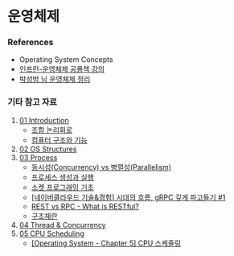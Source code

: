 # 운영체제


### References
- Operating System Concepts
- [인프런-운영체제 공룡책 강의](https://www.inflearn.com/course/%EC%9A%B4%EC%98%81%EC%B2%B4%EC%A0%9C-%EA%B3%B5%EB%A3%A1%EC%B1%85-%EC%A0%84%EA%B3%B5%EA%B0%95%EC%9D%98/dashboard)
- [박성범 님 운영체제 정리](https://parksb.github.io/article/5.html)


### 기타 참고 자료
1. [01 Introduction](01%20Introduction.md)
      * [조합 논리회로](https://bulnabang99.tistory.com/21)
      * [컴퓨터 구조와 기능](https://velog.io/@ckstn0777/%EC%BB%B4%ED%93%A8%ED%84%B0%EA%B5%AC%EC%A1%B0-%EC%BB%B4%ED%93%A8%ED%84%B0-%EA%B5%AC%EC%A1%B0%EC%99%80-%EA%B8%B0%EB%8A%A5-CPU)
2. [02 OS Structures](02%20OS%20Structures.md)
3. [03 Process](03%20Process.md)
      * [동시성(Concurrency) vs 병렬성(Parallelism)](https://seamless.tistory.com/42)
      * [프로세스 생성과 실행](https://jihooyim1.gitbooks.io/unixbasic/content/contents/06.html)
      * [소켓 프로그래밍 기초](https://jihooyim1.gitbooks.io/unixbasic/content/contents/11.html)
      * [[네이버클라우드 기술&경험] 시대의 흐름, gRPC 깊게 파고들기 #1](https://medium.com/naver-cloud-platform/nbp-%EA%B8%B0%EC%88%A0-%EA%B2%BD%ED%97%98-%EC%8B%9C%EB%8C%80%EC%9D%98-%ED%9D%90%EB%A6%84-grpc-%EA%B9%8A%EA%B2%8C-%ED%8C%8C%EA%B3%A0%EB%93%A4%EA%B8%B0-1-39e97cb3460)
      * [REST vs RPC - What is RESTful?](https://sites.google.com/site/wagingguerillasoftware/rest-series/what-is-restful-rest-vs-rpc)
      * [구조체란](https://plas.tistory.com/110)
4. [04 Thread & Concurrency](04%20Thread&Concurrency.md)
5. [05 CPU Scheduling](05%20CPU%20Scheduling.md)
      * [[Operating System - Chapter 5] CPU 스케줄링](https://imbf.github.io/computer-science(cs)/2020/10/18/CPU-Scheduling.html)